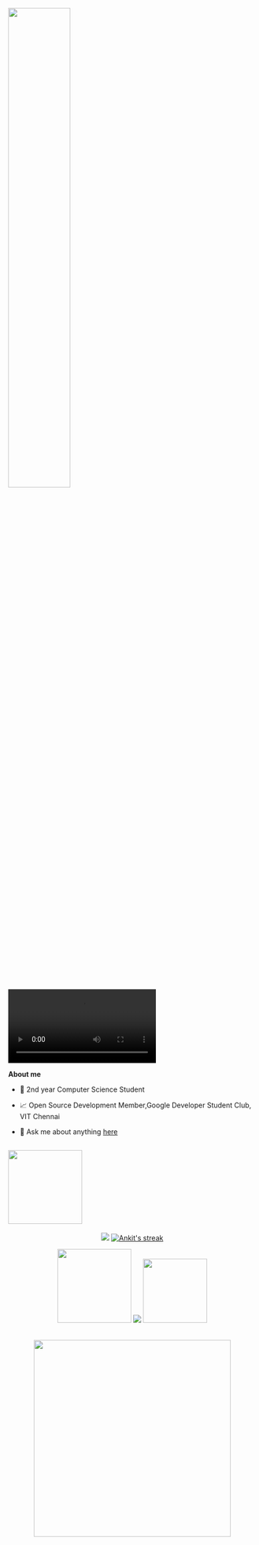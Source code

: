 
  
<p align="left"><a href="https://ankitjha2711.github.io"><img width="50%" src="http://s.myniceprofile.com/myspacepic/1685/168554.gif" /></a></p>
  

<br />


 <video src="https://i.vimeocdn.com/video/676167099-ac45b468ef9759f91fb30406005eee265c5cae00826dc3958530a97cfc51903c-d_640x360.jpg"></video>



**About me**

- 💼 2nd year Computer Science Student

- 📈 Open Source Development Member,Google Developer Student Club, VIT Chennai

- 💬 Ask me about anything [here](https://github.com/ankitjha2711/ankitjha2711/issues)
 


<h2>  <img src="https://4.bp.blogspot.com/-xtY1W7misIQ/WDZw5AiaBLI/AAAAAAADyVE/5Dioe2zAiAsUB7mxIKbHed_gwFtl_KQlQCLcB/s1600/AS000665_13.gif?time=Thu%20Feb%2010%202022%2011:57:52%20GMT+0530%20(India%20Standard%20Time)" width="150px" align="center"></h2>

<p align="center">
  <img src="https://github-readme-stats.vercel.app/api?username=ankitjha2711&show_icons=true&theme=black-ice&hide_border=true&stroke=0000">
    <a href="https://github.com/ankitjha2711github-readme-streak-stats">
        <img title="🔥 Get streak stats for your profile at git.io/streak-stats" alt="Ankit's streak" src="https://github-readme-streak-stats.herokuapp.com/?user=ankitjha2711&theme=black-ice&hide_border=true&stroke=0000&background=060A0CD0&bg=true"/>
    </a>
</p>

<table>
  <tr>
     <p align="center">
      <img src="http://winkkk.com/photo/6567.gif" width="150px">
        <img src="https://github-profile-trophy.vercel.app/?username=ankitjha2711&title=Stars,Followers,Commit,Issues,Repositories,PullRequest&theme=black-ice&no- bg=true&column=3&margin-w=15&margin-h=15">
       <img src="http://winkkk.com/photo/6904.gif" width="130px">
    </p>
  </tr>
</table>
<table> 
 
  <tr>
    <p align="center">
     <img src="https://3.bp.blogspot.com/-maP4-iz8gXU/WDZw0jVBuwI/AAAAAAADyUs/z5LlNr6mh28sgkMCFIig8yEOBxKs8Rh-gCLcB/s1600/AS000665_05.gif" width="400px">
       </p>
  
